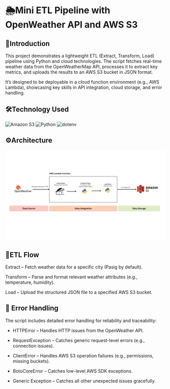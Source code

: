 # 🌦️Mini ETL Pipeline with OpenWeather API and AWS S3

## 📌Introduction
This project demonstrates a lightweight ETL (Extract, Transform, Load) pipeline using Python and cloud technologies. The script fetches real-time weather data from the OpenWeatherMap API, processes it to extract key metrics, and uploads the results to an AWS S3 bucket in JSON format.

It’s designed to be deployable in a cloud function environment (e.g., AWS Lambda), showcasing key skills in API integration, cloud storage, and error handling.

## 🛠Technology Used
![Amazon S3](https://img.shields.io/badge/Amazon%20S3-FF9900?style=for-the-badge&logo=amazons3&logoColor=white) ![Python](https://img.shields.io/badge/python-3670A0?style=for-the-badge&logo=python&logoColor=ffdd54) 
![dotenv](https://img.shields.io/badge/dotenv-ECD53F.svg?style=for-the-badge&logo=dotenv&logoColor=black)

## ⚙️Architecture
![Data Architecture Diagram](Documentation/Data%20Architecture%20Diagram.jpg)
## 🔁ETL Flow
Extract – Fetch weather data for a specific city (Pasig by default).

Transform – Parse and format relevant weather attributes (e.g., temperature, humidity).

Load – Upload the structured JSON file to a specified AWS S3 bucket.

## 🚨 Error Handling
The script includes detailed error handling for reliability and traceability:

- HTTPError – Handles HTTP issues from the OpenWeather API.

- RequestException – Catches generic request-level errors (e.g., connection issues).

- ClientError – Handles AWS S3 operation failures (e.g., permissions, missing buckets).

- BotoCoreError – Catches low-level AWS SDK exceptions.

- Generic Exception – Catches all other unexpected issues gracefully.
